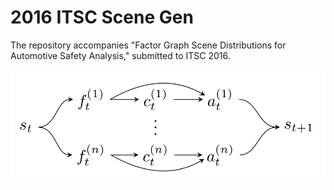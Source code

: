 # 2016 ITSC Scene Gen

The repository accompanies "Factor Graph Scene Distributions for Automotive Safety Analysis," submitted to ITSC 2016.

![Alt text](image.png)
